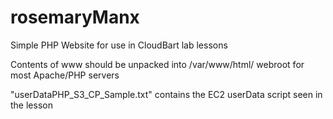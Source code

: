 # rosemaryManx
Simple PHP Website for use in CloudBart lab lessons

Contents of www should be unpacked into /var/www/html/ webroot for most Apache/PHP servers

"userDataPHP_S3_CP_Sample.txt" contains the EC2 userData script seen in the lesson
